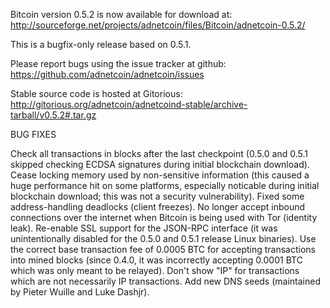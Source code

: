 Bitcoin version 0.5.2 is now available for download at:
http://sourceforge.net/projects/adnetcoin/files/Bitcoin/adnetcoin-0.5.2/

This is a bugfix-only release based on 0.5.1.

Please report bugs using the issue tracker at github:
https://github.com/adnetcoin/adnetcoin/issues

Stable source code is hosted at Gitorious:
http://gitorious.org/adnetcoin/adnetcoind-stable/archive-tarball/v0.5.2#.tar.gz

BUG FIXES

Check all transactions in blocks after the last checkpoint (0.5.0 and 0.5.1 skipped checking ECDSA signatures during initial blockchain download).
Cease locking memory used by non-sensitive information (this caused a huge performance hit on some platforms, especially noticable during initial blockchain download; this was
not a security vulnerability).
Fixed some address-handling deadlocks (client freezes).
No longer accept inbound connections over the internet when Bitcoin is being used with Tor (identity leak).
Re-enable SSL support for the JSON-RPC interface (it was unintentionally disabled for the 0.5.0 and 0.5.1 release Linux binaries).
Use the correct base transaction fee of 0.0005 BTC for accepting transactions into mined blocks (since 0.4.0, it was incorrectly accepting 0.0001 BTC which was only meant to be relayed).
Don't show "IP" for transactions which are not necessarily IP transactions.
Add new DNS seeds (maintained by Pieter Wuille and Luke Dashjr).
